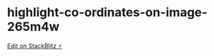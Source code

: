 # highlight-co-ordinates-on-image-265m4w

[Edit on StackBlitz ⚡️](https://stackblitz.com/edit/highlight-co-ordinates-on-image-265m4w)
